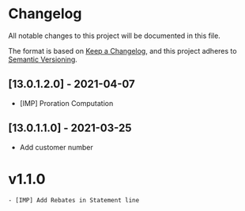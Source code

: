# Changelog
All notable changes to this project will be documented in this file.

The format is based on [Keep a Changelog](https://keepachangelog.com/en/1.0.0/),
and this project adheres to [Semantic Versioning](https://semver.org/spec/v2.0.0.html).

## [13.0.1.2.0] - 2021-04-07
   - [IMP] Proration Computation

## [13.0.1.1.0] - 2021-03-25
   - Add customer number

# v1.1.0
    - [IMP] Add Rebates in Statement line

